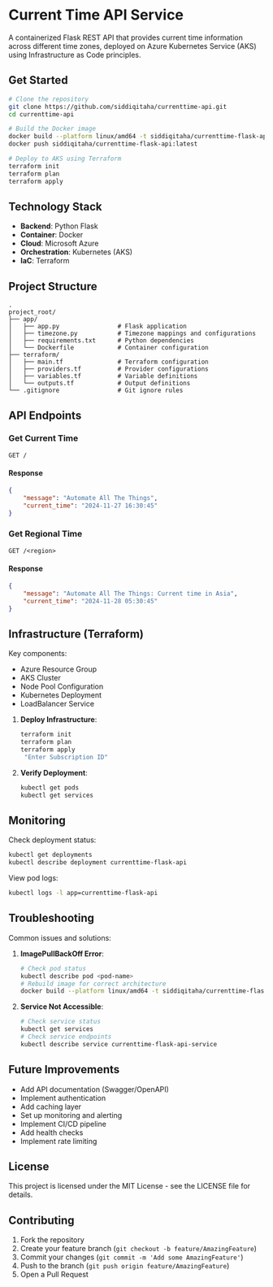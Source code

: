 # Current Time API Service

A containerized Flask REST API that provides current time information across different time zones, deployed on Azure Kubernetes Service (AKS) using Infrastructure as Code principles.

## Get Started

```bash
# Clone the repository
git clone https://github.com/siddiqitaha/currenttime-api.git
cd currenttime-api

# Build the Docker image
docker build --platform linux/amd64 -t siddiqitaha/currenttime-flask-api:latest .
docker push siddiqitaha/currenttime-flask-api:latest

# Deploy to AKS using Terraform
terraform init
terraform plan
terraform apply
```

## Technology Stack

- **Backend**: Python Flask
- **Container**: Docker
- **Cloud**: Microsoft Azure
- **Orchestration**: Kubernetes (AKS)
- **IaC**: Terraform

## Project Structure

```
.
project_root/
├── app/
│   ├── app.py                # Flask application
│   ├── timezone.py           # Timezone mappings and configurations
│   ├── requirements.txt      # Python dependencies
│   └── Dockerfile            # Container configuration
├── terraform/
│   ├── main.tf               # Terraform configuration
│   ├── providers.tf          # Provider configurations
│   ├── variables.tf          # Variable definitions
│   └── outputs.tf            # Output definitions
└── .gitignore                # Git ignore rules
```

## API Endpoints

### Get Current Time
```http
GET /
```
#### Response
```json
{
    "message": "Automate All The Things",
    "current_time": "2024-11-27 16:30:45"
}
```

### Get Regional Time
```http
GET /<region>
```
#### Response
```json
{
    "message": "Automate All The Things: Current time in Asia",
    "current_time": "2024-11-28 05:30:45"
}
```

## Infrastructure (Terraform)

Key components:
- Azure Resource Group
- AKS Cluster
- Node Pool Configuration
- Kubernetes Deployment
- LoadBalancer Service


1. **Deploy Infrastructure**:
   ```bash
   terraform init
   terraform plan
   terraform apply
    "Enter Subscription ID"
   ```

2. **Verify Deployment**:
   ```bash
   kubectl get pods
   kubectl get services
   ```

## Monitoring

Check deployment status:
```bash
kubectl get deployments
kubectl describe deployment currenttime-flask-api
```

View pod logs:
```bash
kubectl logs -l app=currenttime-flask-api
```

## Troubleshooting

Common issues and solutions:

1. **ImagePullBackOff Error**:
   ```bash
   # Check pod status
   kubectl describe pod <pod-name>
   # Rebuild image for correct architecture
   docker build --platform linux/amd64 -t siddiqitaha/currenttime-flask-api:latest .
   ```

2. **Service Not Accessible**:
   ```bash
   # Check service status
   kubectl get services
   # Check service endpoints
   kubectl describe service currenttime-flask-api-service
   ```

## Future Improvements

- Add API documentation (Swagger/OpenAPI)
- Implement authentication
- Add caching layer
- Set up monitoring and alerting
- Implement CI/CD pipeline
- Add health checks
- Implement rate limiting

## License

This project is licensed under the MIT License - see the LICENSE file for details.

## Contributing

1. Fork the repository
2. Create your feature branch (`git checkout -b feature/AmazingFeature`)
3. Commit your changes (`git commit -m 'Add some AmazingFeature'`)
4. Push to the branch (`git push origin feature/AmazingFeature`)
5. Open a Pull Request
